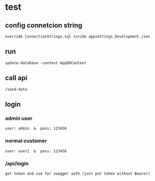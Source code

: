 # test

## config connetcion string 
    override ConnectionStrings.sql inside appsettings.Development.json
## run 
    update-database -context AppDbContext

 ## call api
    /seed-data
   
## login
   ### admin user
    user: admin  &  pass: 123456
   ### normal customer
    user: user1  &  pass: 123456

   ### /api/login
    get token and use for swagger auth (just put token without Bearer)